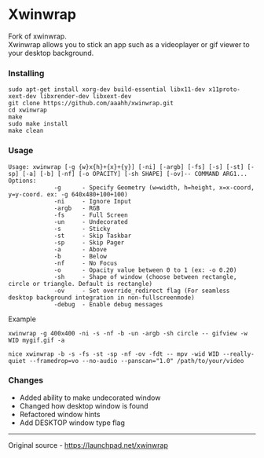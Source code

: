 # Xwinwrap

Fork of xwinwrap.  
Xwinwrap allows you to stick an app such as a videoplayer or gif viewer to your desktop background.  

### Installing

```
sudo apt-get install xorg-dev build-essential libx11-dev x11proto-xext-dev libxrender-dev libxext-dev
git clone https://github.com/aaahh/xwinwrap.git
cd xwinwrap
make
sudo make install
make clean
```

### Usage

```
Usage: xwinwrap [-g {w}x{h}+{x}+{y}] [-ni] [-argb] [-fs] [-s] [-st] [-sp] [-a] [-b] [-nf] [-o OPACITY] [-sh SHAPE] [-ov]-- COMMAND ARG1...
Options:
             -g      - Specify Geometry (w=width, h=height, x=x-coord, y=y-coord. ex: -g 640x480+100+100)
             -ni     - Ignore Input
             -argb   - RGB
             -fs     - Full Screen
             -un     - Undecorated
             -s      - Sticky
             -st     - Skip Taskbar
             -sp     - Skip Pager
             -a      - Above
             -b      - Below
             -nf     - No Focus
             -o      - Opacity value between 0 to 1 (ex: -o 0.20)
             -sh     - Shape of window (choose between rectangle, circle or triangle. Default is rectangle)
             -ov     - Set override_redirect flag (For seamless desktop background integration in non-fullscreenmode)
             -debug  - Enable debug messages
```
Example

`xwinwrap -g 400x400 -ni -s -nf -b -un -argb -sh circle -- gifview -w WID mygif.gif -a`

`nice xwinwrap -b -s -fs -st -sp -nf -ov -fdt -- mpv -wid WID --really-quiet --framedrop=vo --no-audio --panscan="1.0" /path/to/your/video`
### Changes

* Added ability to make undecorated window
* Changed how desktop window is found
* Refactored window hints
* Add DESKTOP window type flag

----
Original source - https://launchpad.net/xwinwrap
